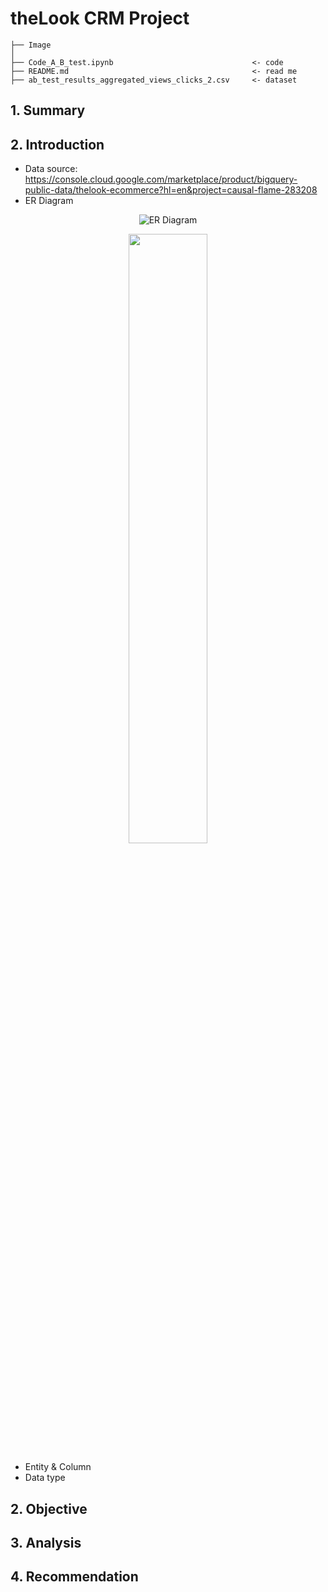 # theLook CRM Project
```
├── Image                       
│
├── Code_A_B_test.ipynb                               <- code
├── README.md                                         <- read me
├── ab_test_results_aggregated_views_clicks_2.csv     <- dataset

```
## 1. Summary

## 2. Introduction
- Data source: https://console.cloud.google.com/marketplace/product/bigquery-public-data/thelook-ecommerce?hl=en&project=causal-flame-283208
- ER Diagram
<div style="text-align:center;">

![ER Diagram](https://github.com/Taweilo/theLook_CRM/blob/main/Image/theLook_ERD.jpg)

</div>

<p align="center" width="100%">
    <img width="50%" src="https://github.com/Taweilo/theLook_CRM/blob/main/Image/theLook_ERD.jpg">
</p>

- Entity & Column
- Data type

## 2. Objective

## 3. Analysis

## 4. Recommendation
